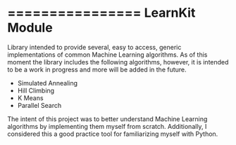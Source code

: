 ================
LearnKit Module
================

Library intended to provide several, easy to access, generic implementations of common Machine Learning algorithms. As of this moment the library includes
the following algorithms, however, it is intended to be a work in progress and more will be added in the future.
- Simulated Annealing
- Hill Climbing
- K Means
- Parallel Search

The intent of this project was to better understand Machine Learning algorithms by implementing them myself from scratch. Additionally, I considered this a
good practice tool for familiarizing myself with Python.
